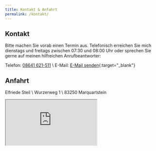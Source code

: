 ```yaml
---
title: Kontakt & Anfahrt
permalink: /kontakt/
---
```


## Kontakt

Bitte machen Sie vorab einen Termin aus. Telefonisch erreichen Sie mich dienstags und freitags
zwischen 07:30 und 08:00 Uhr oder sprechen Sie gerne auf meinen hilfreichen Anrufbeantworter:

Telefon: [08641 621-511](tel:+498641621511) \\
E-Mail: [E-Mail senden](mailto:info@heilkundepraxis-steil.de){:target="\_blank"}

## Anfahrt

Elfriede Steil \\
Wurzerweg 1 \\
83250 Marquartstein

<iframe class="google-maps" src="https://www.google.com/maps/embed?pb=!1m18!1m12!1m3!1d2682.1309207235145!2d12.45674741643154!3d47.75951487919503!2m3!1f0!2f0!3f0!3m2!1i1024!2i768!4f13.1!3m3!1m2!1s0x4776699d5d2c9157%3A0xb7772800bf1b959a!2sWurzerweg%201%2C%2083250%20Marquartstein!5e0!3m2!1sde!2sde!4v1629965789220!5m2!1sde!2sde" allowfullscreen="" loading="lazy"></iframe>

